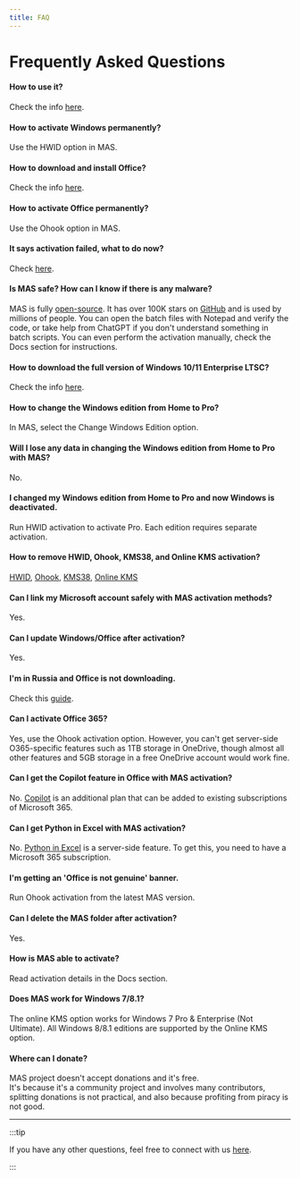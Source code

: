 ```yaml
---
title: FAQ
---
```


# Frequently Asked Questions

#### How to use it?
Check the info [here](intro.md#download--how-to-use-it).

#### How to activate Windows permanently?
Use the HWID option in MAS.

#### How to download and install Office?
Check the info [here](genuine-installation-media.md).

#### How to activate Office permanently?
Use the Ohook option in MAS.

#### It says activation failed, what to do now?
Check [here](troubleshoot.md).

#### Is MAS safe? How can I know if there is any malware?
MAS is fully [open-source](intro.md#mas-latest-release). It has over 100K stars on [GitHub](https://github.com/massgravel/Microsoft-Activation-Scripts) and is used by millions of people. You can open the batch files with Notepad and verify the code, or take help from ChatGPT if you don't understand something in batch scripts. You can even perform the activation manually, check the Docs section for instructions.

#### How to download the full version of Windows 10/11 Enterprise LTSC?
Check the info [here](genuine-installation-media.md).

#### How to change the Windows edition from Home to Pro?
In MAS, select the Change Windows Edition option.

#### Will I lose any data in changing the Windows edition from Home to Pro with MAS?
No.

#### I changed my Windows edition from Home to Pro and now Windows is deactivated.
Run HWID activation to activate Pro. Each edition requires separate activation.

#### How to remove HWID, Ohook, KMS38, and Online KMS activation?
[HWID](hwid.md#how-to-remove-hwid), [Ohook](ohook.md#how-to-remove-ohook), [KMS38](kms38.md#how-to-remove-kms38), [Online KMS](online_kms.md#how-to-remove-online-kms)

#### Can I link my Microsoft account safely with MAS activation methods?
Yes.

#### Can I update Windows/Office after activation?
Yes.

#### I'm in Russia and Office is not downloading.
Check this [guide](https://gravesoft.dev/bypass-russian-geoblock).

#### Can I activate Office 365?
Yes, use the Ohook activation option. However, you can't get server-side O365-specific features such as 1TB storage in OneDrive, though almost all other features and 5GB storage in a free OneDrive account would work fine.

#### Can I get the Copilot feature in Office with MAS activation?
No. [Copilot](https://www.microsoft.com/microsoft-365/microsoft-copilot) is an additional plan that can be added to existing subscriptions of Microsoft 365.

#### Can I get Python in Excel with MAS activation?
No. [Python in Excel](https://support.microsoft.com/office/introduction-to-python-in-excel-55643c2e-ff56-4168-b1ce-9428c8308545) is a server-side feature. To get this, you need to have a Microsoft 365 subscription.

#### I'm getting an 'Office is not genuine' banner.
Run Ohook activation from the latest MAS version.

#### Can I delete the MAS folder after activation?
Yes.

#### How is MAS able to activate?
Read activation details in the Docs section.

#### Does MAS work for Windows 7/8.1?
The online KMS option works for Windows 7 Pro & Enterprise (Not Ultimate). All Windows 8/8.1 editions are supported by the Online KMS option.

#### Where can I donate?
MAS project doesn't accept donations and it's free.  
It's because it's a community project and involves many contributors, splitting donations is not practical, and also because profiting from piracy is not good.

---

:::tip

If you have any other questions, feel free to connect with us [here](contactus.md).

:::
